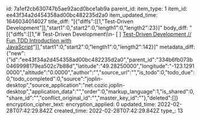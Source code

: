 id: 7a1ef2cb630747b5ae92acd0bce1ab9a
parent_id: 
item_type: 1
item_id: ee43f34a2d454358ad00bc482235d2a0
item_updated_time: 1646034014027
title_diff: "[{\"diffs\":[[1,\"Test-Driven Development\"]],\"start1\":0,\"start2\":0,\"length1\":0,\"length2\":23}]"
body_diff: "[{\"diffs\":[[1,\"# Test-Driven Development\\\n- [ ] [Test-Driven Development // Fun TDD Introduction with JavaScript](https://www.youtube.com/watch?v=Jv2uxzhPFl4)\"]],\"start1\":0,\"start2\":0,\"length1\":0,\"length2\":142}]"
metadata_diff: {"new":{"id":"ee43f34a2d454358ad00bc482235d2a0","parent_id":"334b6fb073b0469998179ea502c7b88d","latitude":"49.28250000","longitude":"-123.12910000","altitude":"0.0000","author":"","source_url":"","is_todo":0,"todo_due":0,"todo_completed":0,"source":"joplin-desktop","source_application":"net.cozic.joplin-desktop","application_data":"","order":0,"markup_language":1,"is_shared":0,"share_id":"","conflict_original_id":"","master_key_id":""},"deleted":[]}
encryption_cipher_text: 
encryption_applied: 0
updated_time: 2022-02-28T07:42:29.842Z
created_time: 2022-02-28T07:42:29.842Z
type_: 13
